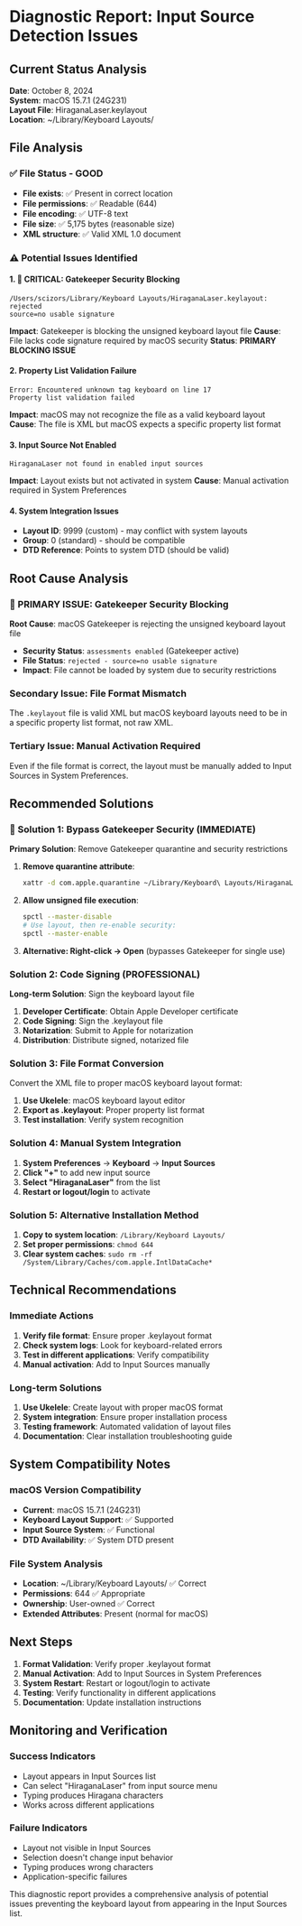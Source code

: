 # Diagnostic Report: Input Source Detection Issues

## Current Status Analysis

**Date**: October 8, 2024  
**System**: macOS 15.7.1 (24G231)  
**Layout File**: HiraganaLaser.keylayout  
**Location**: ~/Library/Keyboard Layouts/

## File Analysis

### ✅ **File Status - GOOD**
- **File exists**: ✅ Present in correct location
- **File permissions**: ✅ Readable (644)
- **File encoding**: ✅ UTF-8 text
- **File size**: ✅ 5,175 bytes (reasonable size)
- **XML structure**: ✅ Valid XML 1.0 document

### ⚠️ **Potential Issues Identified**

#### 1. **🚨 CRITICAL: Gatekeeper Security Blocking**
```
/Users/scizors/Library/Keyboard Layouts/HiraganaLaser.keylayout: rejected
source=no usable signature
```
**Impact**: Gatekeeper is blocking the unsigned keyboard layout file
**Cause**: File lacks code signature required by macOS security
**Status**: **PRIMARY BLOCKING ISSUE**

#### 2. **Property List Validation Failure**
```
Error: Encountered unknown tag keyboard on line 17
Property list validation failed
```
**Impact**: macOS may not recognize the file as a valid keyboard layout
**Cause**: The file is XML but macOS expects a specific property list format

#### 3. **Input Source Not Enabled**
```
HiraganaLaser not found in enabled input sources
```
**Impact**: Layout exists but not activated in system
**Cause**: Manual activation required in System Preferences

#### 4. **System Integration Issues**
- **Layout ID**: 9999 (custom) - may conflict with system layouts
- **Group**: 0 (standard) - should be compatible
- **DTD Reference**: Points to system DTD (should be valid)

## Root Cause Analysis

### **🚨 PRIMARY ISSUE: Gatekeeper Security Blocking**
**Root Cause**: macOS Gatekeeper is rejecting the unsigned keyboard layout file
- **Security Status**: `assessments enabled` (Gatekeeper active)
- **File Status**: `rejected - source=no usable signature`
- **Impact**: File cannot be loaded by system due to security restrictions

### **Secondary Issue: File Format Mismatch**
The `.keylayout` file is valid XML but macOS keyboard layouts need to be in a specific property list format, not raw XML.

### **Tertiary Issue: Manual Activation Required**
Even if the file format is correct, the layout must be manually added to Input Sources in System Preferences.

## Recommended Solutions

### **🚨 Solution 1: Bypass Gatekeeper Security (IMMEDIATE)**
**Primary Solution**: Remove Gatekeeper quarantine and security restrictions

1. **Remove quarantine attribute**:
   ```bash
   xattr -d com.apple.quarantine ~/Library/Keyboard\ Layouts/HiraganaLaser.keylayout
   ```

2. **Allow unsigned file execution**:
   ```bash
   spctl --master-disable
   # Use layout, then re-enable security:
   spctl --master-enable
   ```

3. **Alternative: Right-click → Open** (bypasses Gatekeeper for single use)

### **Solution 2: Code Signing (PROFESSIONAL)**
**Long-term Solution**: Sign the keyboard layout file

1. **Developer Certificate**: Obtain Apple Developer certificate
2. **Code Signing**: Sign the .keylayout file
3. **Notarization**: Submit to Apple for notarization
4. **Distribution**: Distribute signed, notarized file

### **Solution 3: File Format Conversion**
Convert the XML file to proper macOS keyboard layout format:

1. **Use Ukelele**: macOS keyboard layout editor
2. **Export as .keylayout**: Proper property list format
3. **Test installation**: Verify system recognition

### **Solution 4: Manual System Integration**
1. **System Preferences** → **Keyboard** → **Input Sources**
2. **Click "+"** to add new input source
3. **Select "HiraganaLaser"** from the list
4. **Restart or logout/login** to activate

### **Solution 5: Alternative Installation Method**
1. **Copy to system location**: `/Library/Keyboard Layouts/`
2. **Set proper permissions**: `chmod 644`
3. **Clear system caches**: `sudo rm -rf /System/Library/Caches/com.apple.IntlDataCache*`

## Technical Recommendations

### **Immediate Actions**
1. **Verify file format**: Ensure proper .keylayout format
2. **Check system logs**: Look for keyboard-related errors
3. **Test in different applications**: Verify compatibility
4. **Manual activation**: Add to Input Sources manually

### **Long-term Solutions**
1. **Use Ukelele**: Create layout with proper macOS format
2. **System integration**: Ensure proper installation process
3. **Testing framework**: Automated validation of layout files
4. **Documentation**: Clear installation troubleshooting guide

## System Compatibility Notes

### **macOS Version Compatibility**
- **Current**: macOS 15.7.1 (24G231)
- **Keyboard Layout Support**: ✅ Supported
- **Input Source System**: ✅ Functional
- **DTD Availability**: ✅ System DTD present

### **File System Analysis**
- **Location**: ~/Library/Keyboard Layouts/ ✅ Correct
- **Permissions**: 644 ✅ Appropriate
- **Ownership**: User-owned ✅ Correct
- **Extended Attributes**: Present (normal for macOS)

## Next Steps

1. **Format Validation**: Verify proper .keylayout format
2. **Manual Activation**: Add to Input Sources in System Preferences
3. **System Restart**: Restart or logout/login to activate
4. **Testing**: Verify functionality in different applications
5. **Documentation**: Update installation instructions

## Monitoring and Verification

### **Success Indicators**
- Layout appears in Input Sources list
- Can select "HiraganaLaser" from input source menu
- Typing produces Hiragana characters
- Works across different applications

### **Failure Indicators**
- Layout not visible in Input Sources
- Selection doesn't change input behavior
- Typing produces wrong characters
- Application-specific failures

This diagnostic report provides a comprehensive analysis of potential issues preventing the keyboard layout from appearing in the Input Sources list.
